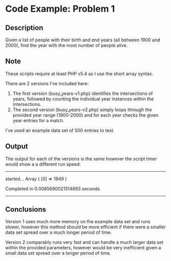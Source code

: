 # Code Example: Problem 1

## Description
Given a list of people with their birth and end years (all between 1900 and 2000), find the year with the most number of people alive.

## Note
These scripts require at least PHP v5.4 as I use the short array syntax.

There are 2 versions I've included here:

1. The first version (busy_years-v1.php) identifies the intersections of years, followed by counting the individual year instances within the intersections.
2. The second version (busy_years-v2.php) simply loops through the provided year range (1900-2000) and for each year checks the given year entries for a match.

I've used an example data set of 500 entries to test.

## Output
The output for each of the versions is the same however the script timer would show a a different run speed:
***
  started...
  Array
  (
    [0] => 1949
  )

  Completed in 0.0085690021514893 seconds
***

## Conclusions
Version 1 uses much more memory on the example data set and runs slower, however this method should be more efficient if there were a smaller data set spread over a much longer period of time.

Version 2 comparably runs very fast and can handle a much larger data set within the provided parameters, however would be very inefficient given a small data set spread over a longer period of time.
